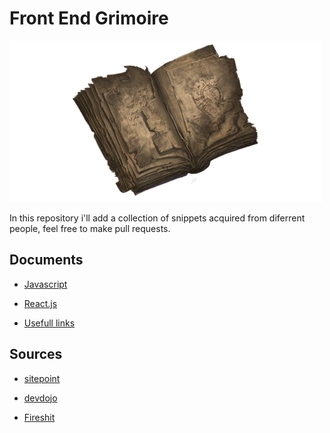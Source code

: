 # Front End Grimoire

<img src="icon.png" />

In this repository i'll add a collection of snippets acquired from diferrent people, feel free to make pull requests.

## Documents

- [Javascript](JAVASCRIPT.md)

- [React.js](REACTJS.md)

- [Usefull links](LINKS.md)

## Sources 
- [sitepoint](https://www.sitepoint.com/shorthand-javascript-techniques/)

- [devdojo](https://devdojo.com/emmaturner/20-javascript-shorthand-to-save-time)

- [Fireshit](https://youtu.be/TNhaISOUy6Q)